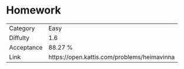 # Homework

<table>
    <tr>
        <td>Category</td>
        <td>Easy</td>
    </tr>
    <tr>
        <td>Diffulty</td>
        <td>1.6</td>
    </tr>
    <tr>
        <td>Acceptance</td>
        <td>88.27 %</td>
    </tr>
    <tr>
        <td>Link</td>
        <td>https://open.kattis.com/problems/heimavinna</td>
    </tr>
</table>